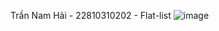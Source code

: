 Trần Nam Hải - 22810310202 - Flat-list
![image](https://github.com/user-attachments/assets/9706f05a-7cda-4a46-b19c-ddfeae516450)
